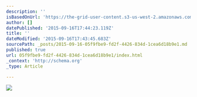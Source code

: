 ```yaml
---
description: ''
isBasedOnUrl: 'https://the-grid-user-content.s3-us-west-2.amazonaws.com/62de8f75-cfd3-4766-9860-1dd47cd926e8.JPG'
author: []
datePublished: '2015-09-16T17:44:23.119Z'
title: ''
dateModified: '2015-09-16T17:43:45.683Z'
sourcePath: _posts/2015-09-16-05f9fbe9-fd2f-4426-834d-1cea6d18b9e1.md
published: true
url: 05f9fbe9-fd2f-4426-834d-1cea6d18b9e1/index.html
_context: 'http://schema.org'
_type: Article

---
```

![](https://the-grid-user-content.s3-us-west-2.amazonaws.com/62de8f75-cfd3-4766-9860-1dd47cd926e8.JPG)